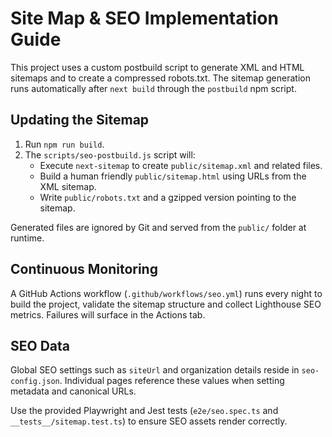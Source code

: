 # Site Map & SEO Implementation Guide

This project uses a custom postbuild script to generate XML and HTML sitemaps and to create a compressed robots.txt. The sitemap generation runs automatically after `next build` through the `postbuild` npm script.

## Updating the Sitemap
1. Run `npm run build`.
2. The `scripts/seo-postbuild.js` script will:
   - Execute `next-sitemap` to create `public/sitemap.xml` and related files.
   - Build a human friendly `public/sitemap.html` using URLs from the XML sitemap.
   - Write `public/robots.txt` and a gzipped version pointing to the sitemap.

Generated files are ignored by Git and served from the `public/` folder at runtime.

## Continuous Monitoring
A GitHub Actions workflow (`.github/workflows/seo.yml`) runs every night to build the project, validate the sitemap structure and collect Lighthouse SEO metrics. Failures will surface in the Actions tab.

## SEO Data
Global SEO settings such as `siteUrl` and organization details reside in `seo-config.json`. Individual pages reference these values when setting metadata and canonical URLs.

Use the provided Playwright and Jest tests (`e2e/seo.spec.ts` and `__tests__/sitemap.test.ts`) to ensure SEO assets render correctly.
